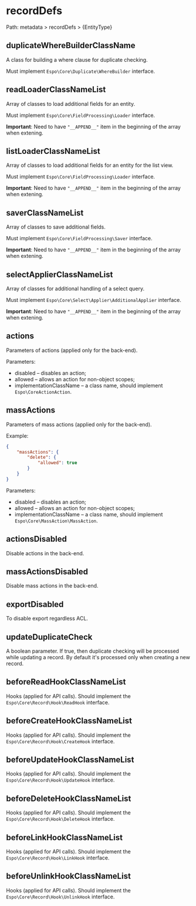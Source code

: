 # recordDefs

Path: metadata > recordDefs > {EntityType}

## duplicateWhereBuilderClassName

A class for building a where clause for duplicate checking.

Must implement `Espo\Core\Duplicate\WhereBuilder` interface.

## readLoaderClassNameList

Array of classes to load additional fields for an entity.

Must implement `Espo\Core\FieldProcessing\Loader` interface.

**Important**: Need to have `"__APPEND__"` item in the beginning of the array when extening.

## listLoaderClassNameList

Array of classes to load additional fields for an entity for the list view.

Must implement `Espo\Core\FieldProcessing\Loader` interface.

**Important**: Need to have `"__APPEND__"` item in the beginning of the array when extening.

## saverClassNameList

Array of classes to save additional fields.

Must implement `Espo\Core\FieldProcessing\Saver` interface.

**Important**: Need to have `"__APPEND__"` item in the beginning of the array when extening.

## selectApplierClassNameList

Array of classes for additional handling of a select query.

Must implement `Espo\Core\Select\Applier\AdditionalApplier` interface.

**Important**: Need to have `"__APPEND__"` item in the beginning of the array when extening.

## actions

Parameters of actions (applied only for the back-end).

Parameters:

* disabled – disables an action;
* allowed – allows an action for non-object scopes;
* implementationClassName – a class name, should implement `Espo\CoreActionAction`.

## massActions

Parameters of mass actions (applied only for the back-end).

Example:

```json
{
    "massActions": {
        "delete": {
            "allowed": true
        }
    }
}
```

Parameters:

* disabled – disables an action;
* allowed – allows an action for non-object scopes;
* implementationClassName – a class name, should implement `Espo\Core\MassAction\MassAction`.

## actionsDisabled

Disable actions in the back-end.

## massActionsDisabled

Disable mass actions in the back-end.

## exportDisabled

To disable export regardless ACL.

## updateDuplicateCheck

A boolean parameter. If true, then duplicate checking will be processed while updating a record. By default it's processed only when creating a new record.

## beforeReadHookClassNameList

Hooks (applied for API calls). Should implement the `Espo\Core\Record\Hook\ReadHook` interface.

## beforeCreateHookClassNameList

Hooks (applied for API calls). Should implement the `Espo\Core\Record\Hook\CreateHook` interface.

## beforeUpdateHookClassNameList

Hooks (applied for API calls). Should implement the `Espo\Core\Record\Hook\UpdateHook` interface.

## beforeDeleteHookClassNameList

Hooks (applied for API calls). Should implement the `Espo\Core\Record\Hook\DeleteHook` interface.

## beforeLinkHookClassNameList

Hooks (applied for API calls).  Should implement the `Espo\Core\Record\Hook\LinkHook` interface.

## beforeUnlinkHookClassNameList

Hooks (applied for API calls). Should implement the `Espo\Core\Record\Hook\UnlinkHook` interface.

